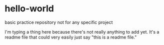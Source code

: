 # hello-world
basic practice repository not for any specific project

I'm typing a thing here because there's not really anything to add yet. It's a readme file that could very easily just say "this is a readme file."
